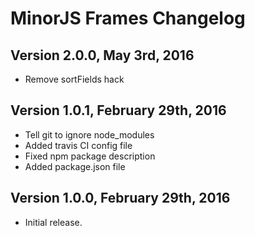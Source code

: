 # MinorJS Frames Changelog

## Version 2.0.0, May 3rd, 2016

* Remove sortFields hack

## Version 1.0.1, February 29th, 2016

* Tell git to ignore node_modules
* Added travis CI config file
* Fixed npm package description
* Added package.json file

## Version 1.0.0, February 29th, 2016

* Initial release.